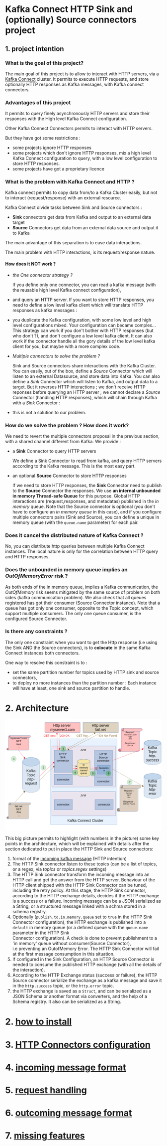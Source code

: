 # Kafka Connect HTTP Sink and (optionally) Source connectors project

## 1. project intention

### What is the goal of this project?

The main goal of this project is to allow to interact with HTTP servers, via a [Kafka Connect](https://docs.confluent.io/platform/current/connect/index.html)
cluster.
It permits to execute HTTP requests, and store optionally HTTP responses as Kafka messages, with Kafka connect connectors.

### Advantages of this project

It permits to query finely asynchronously HTTP servers and store their responses with the High level Kafka Connect configuration.

Other Kafka Connect Connectors permits to interact with HTTP servers.

But they have got some restrictions :

- some projects ignore HTTP responses
- some projects which don't ignore HTTP responses, mix a high level Kafka Connect configuration to query, with a low level configuration to store HTTP responses. 
- some projects have got a proprietary licence


### What is the problem with Kafka Connect and HTTP ? 

Kafka connect permits to copy data from/to a Kafka Cluster easily, but not to interact (request/response) with an external resource.

Kafka Connect divide tasks between Sink and
Source connectors :

- **Sink** connectors get data from Kafka and output to an external data target
- **Source** Connectors get data from an external data source and output it to Kafka 

The main advantage of this separation is to ease data interactions.

The main problem with HTTP interactions, is its request/response nature.

#### How does it NOT work ?

- *the One connector strategy ?*

    If you define only one connector, you can read a kafka message (with the reusable high level Kafka connect configuration), 
- and query an HTTP server. If you want to store HTTP responses, 
    you need to define a low level kafka client which will translate HTTP responses as kafka messages : 
- you duplicate the Kafka configuration, with some low level and high level configurations mixed.
    Your configuration can became complex...
    This strategy can work if you don't bother with HTTP responses (but who don't ?), and don't configure a low level kafka client.
It can also work if the connector handle all the gory details of the low level kafka client for you, but maybe with a more complex code.

- *Multiple connectors to solve the problem ?*
    
    Sink and Source connectors share interactions with the Kafka Cluster. You can easily, out of the box, define a *Source* Connector 
  which will listen to an external Datasource, and store data into Kafka. You can also define a *Sink* Connector which 
  will listen to Kafka, and output data to a target. But  it reverses HTTP interactions ; we don't receive HTTP reponses 
  before querying an HTTP server ; we cannot declare a *Source* Connector (handling HTTP responses), which will chain through Kafka with a *Sink* Connector : 
- this is not a solution to our problem.

### How do we solve the problem ? How does it work?
    
We need to revert the multiple connectors proposal in the previous section, with a shared channel different from Kafka. We provide :

- a **Sink** Connector to query HTTP servers

    We define a Sink Connector to read from kafka, and query HTTP servers according to the Kafka message. This is the most easy part.
- an optional **Source** Connector to store HTTP responses
 
  If we need to store HTTP responses, the **Sink** Connector need to publish to the **Source** Connector the responses. 
  We use **an internal unbounded in memory Thread-safe Queue** for this purpose. Global HTTP interactions are (request,responses,
  and metadatas) published in the *in memory* queue. Note that the Source connector is optional (you don't have to configure an *in memory queue* in this case), 
  and if you configure multiple connectors pairs (Sink and Source), you can define a unique in memory queue (with the `queue.name` parameter) for each pair.

### Does it cancel the distributed nature of Kafka Connect ?

No, you can distribute http queries between multiple Kafka Connect instances. The local nature is only for 
the correlation between
HTTP query and HTTP responses.

### Does the unbounded in memory queue implies an *OutOfMemoryError* risk ?

As both ends of the in memory queue, implies a Kafka communication, the *OutOfMemory* risk seems mitigated 
by the same source of problem on both sides (kafka communication problem).
We also check that all queues registered has got their consumer (Source Connector instance).
Note that a queue has got only one consumer, opposite to the Topic concept, which support multiple consumers. 
The only one queue consumer, is the configured Source Connector.

### Is there any constraints ?

The only one constraint when you want to get the Http response (i.e using the Sink AND the Source connectors), is to 
**colocate** in the same Kafka Connect instances both connectors.

One way to resolve this constraint is to :
- set the same partition number for topics used by HTTP sink and source connectors,
- to deploy no more instances than the partition number :
Each instance will have at least, one sink and source partition to handle. 



# 2. Architecture

![Architecture](docs/architecture.png)

This big picture permits to highlight (with numbers in the picture) some key points in the architecture, which will be explained with details
after the section dedicated to put in place the HTTP Sink and Source connectors:

1. format of the [incoming kafka message](docs/incoming_message_format.md) (HTTP intention)
2. The HTTP Sink connector listen to these topics (can be a list of topics, or a regex, via *topics* or *topics.regex* settings)
3. The HTTP Sink connector transform the incoming message into an HTTP call and get the answer from the HTTP server.
  Behaviour of the HTTP client shipped with the HTTP Sink Connector can be tuned, including the retry policy. At this stage,
  the HTTP Sink connector, according to the HTTP exchange details, decides if the HTTP exchange is a success or a failure.
  Incoming message can be a JSON serialized as a String, or a structured message linked with a schma stored in a schema registry. 
4. Optionally (`publish.to.in.memory.queue` set to `true` in the HTTP Sink Connector configuration), the HTTP exchange 
   is published into a `default` in memory queue (or a defined queue with the `queue.name` parameter in the HTTP Sink  
   Connector configuration). A check is done to prevent publishment to a 'in memory' queue without consumer(Source Connector),  
   i.e preventing an OutofMemory Error. The HTTP Sink Connector will fail at the first message consumption in this situation.   
5. If configured in the Sink Configuration, an HTTP Source Connector is needed to consume the published 
   HTTP exchange (with all the details of the interaction).
6. According to the HTTP Exchange status (success or failure), the HTTP Source connector serialize the exchange as a kafka message and save
   it in the `http.success` topic, or the `http.error` topic.
7. the HTTP exchange is saved as a `Struct`, and can be serialized as a JSON Schema or another format via converters, and the help of a Schema registry.
   It also can be serialized as a String. 


# 2. [how to install](docs/install.md)
# 3. [HTTP Connectors configuration](docs/connectors_configuration.md)
# 4. [incoming message format](docs/incoming_message_format.md)
# 5. [request handling](docs/request_handling.md)
# 6. [outcoming message format](docs/outcoming_message_format.md)
# 7. [missing features](https://github.com/clescot/kafka-connect-http/issues)



 